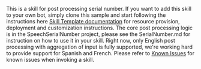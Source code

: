 This is a skill for post processing serial number. If you want to add this skill to your own bot, simply clone this sample and start following the instructions here [Skill Template documentation](https://microsoft.github.io/botframework-solutions/skills/tutorials/create-skill/csharp/3-create-your-skill/) for resource provision, deployment and customization instructions. 
The core post processing logic is in the SpeechSerialNumber project, please see the SerialNumber.md for instruction on how to use it in your skill.
Right now, only English post processing with aggregation of input is fully supported, we're working hard to provide support for Spanish and French.
Please refer to [Known Issues](https://microsoft.github.io/botframework-solutions/help/known-issues/#http-500-error-when-invoking-a-skill) for known issues when invoking a skill.

